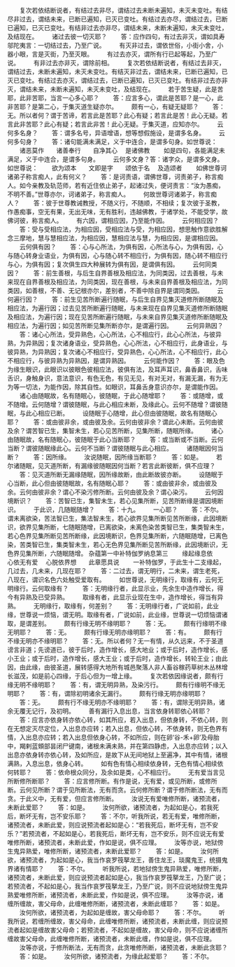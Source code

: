 <!-- { "loadSidebar": true } -->
　　复次若依结断说者，有结过去非尽，谓结过去未断未遍知，未灭未变吐。有结尽非过去，谓结未来，已断已遍知，已灭已变吐。有结过去亦尽，谓结过去，已断已遍知，已灭已变吐。有结非过去亦非尽，谓结未来，未断未遍知，未灭未变吐，及结现在。
　　诸过去彼一切灭耶？
　　答：应作四句，有过去非灭，谓如具寿邬陀夷言：一切结过去，乃至广说。
　　有灭非过去，谓依世俗，小街小舍，小器小眼，言是灭街，乃至灭眼。
　　有过去亦灭，谓所有行已起等起，乃至广说。
　　有非过去亦非灭，谓除前相。
　　复次若依结断说者，有结过去非灭，谓结过去，未断未遍知，未灭未变吐。有结灭非过去，谓结未来，已断已遍知，已灭已变吐。有结过去亦灭，谓结过去，已断已遍知，已灭已变吐。有结非过去亦非灭，谓结未来，未断未遍知，未灭未变吐，及结现在。
　　若于苦生疑，此是苦耶，此非苦耶，当言一心多心耶？
　　答：应言多心，谓此是苦耶？是一心，此非苦耶？是第二心，于集灭道生疑亦尔。
　　颇有一心，有疑无疑耶？
　　答：无。所以者何？谓于苦谛，若言此是苦耶？此心有疑；若言此是苦！此心无疑。若言此非苦耶？此心有疑；若言此非苦！此心无疑。于集灭道，应知亦尔。
　　云何多名身？
　　答：谓多名号，异语增语，想等想假施设，是谓多名身。
　　云何多句身？
　　答：诸句能满未满足，义于中连合，是谓多句身。如世尊说：
　　诸恶莫作　　诸善奉行　　自净其心
　是诸佛教
　　如是四句，各能满足未满足，义于中连合，是谓多句身。
　　云何多文身？答：诸字众，是谓多文身。如世尊说：
　　欲为颂本　　文即是字　　颂依于名
　及造颂者
　　如佛世尊诃诸弟子称言痴人，此有何义？
　　答：是诃责语，谓佛世尊，诃责弟子，称言痴人。如今亲教及轨范师，若有近住依止弟子，起诸过失，便诃责言：“汝为愚痴，不明不善。”世尊亦尔，诃诸弟子，称言痴人。
　　何故世尊诃诸弟子，称言痴人？
　　答：彼于世尊教诫教授，不随义行，不随顺，不相续；复次彼于圣教，作愚痴事，空无有果，无出无味，无有胜利，违越佛教，于诸学处，不能受学，故佛诃彼，称言痴人。
　　有六因，谓相应因，乃至能作因。
　　云何相应因？
　　答：受与受相应法，为相应因，受相应法与受，为相应因，想思触作意欲胜解念三摩地，慧与慧相应法，为相应因，慧相应法与慧，为相应因，是谓相应因。
　　云何俱有因？
　　答：心与心所法，为俱有因，心所法与心，为俱有因，心与随心转身业语业，为俱有因，心与随心转不相应行，为俱有因，随心转不相应行与心，为俱有因；复次俱生四大种展转为俱有因，是谓俱有因。
　　云何同类因？
　　答：前生善根，与后生自界善根及相应法，为同类因，过去善根，与未来现在自界善根及相应法，为同类因，现在善根，与未来自界善根及相应法，为同类因，如善根，不善、无记根亦尔，差别者，不善中除自界是谓同类因。
　　云何遍行因？
　　答：前生见苦所断遍行随眠，与后生自界见集灭道修所断随眠及相应法，为遍行因；过去见苦所断遍行随眠，与未来现在自界见集灭道修所断随眠及相应法，为遍行因；现在见苦所断遍行随眠，与未来自界见集灭道修所断随眠及相应法，为遍行因；如见苦所断见集所断亦尔，是谓遍行因。
　　云何异熟因？
　　答：诸心心所法，受异熟色，心心所法，心不相应行，此心心所法，与彼异熟，为异熟因；复次诸身语业，受异熟色，心心所法，心不相应行，此身语业，与彼异熟，为异熟因；复次诸心不相应行，受异熟色，心心所法，心不相应行，此心不相应行，与彼异熟为异熟因，是谓异熟因。
　　云何能作因？
　　答：眼及色为缘生眼识，此眼识以彼眼色彼相应法，彼俱有法，及耳声耳识，鼻香鼻识，舌味舌识，身触身识，意法意识，有色无色，有见无见，有对无对，有漏无漏，有为无为等一切法，为能作因，除其自性。如眼识，耳鼻舌身意识亦尔，是谓能作因。
　　诸心由随眠故，名有随眠心，彼随眠，于此心随增耶？
　　答：或随增，或不随增。云何随增？谓彼随眠，与此心相应未断，及缘此心。云何不随增？谓彼随眠，与此心相应已断。
　　设随眠于心随增，此心但由彼随眠，故名有随眠心耶？
　　答：或由彼非余，或由彼及余。云何由彼非余？谓此心未断。云何由彼及余？谓苦智已生，集智未生，若心见苦所断，见集所断，随眠所缘。
　　诸心由随眠故，名有随眠心，彼随眠于此心当断耶？
　　答：或当断或不当断。云何当断？谓彼随眠缘此心。云何不当断？谓彼随眠与此心相应。
　　诸随眠因何当断？
　　答：因所缘。
　　汝说随眠，因所缘当断耶？
　　答：如是。
　　若尔诸随眠，见灭道所断，有漏缘彼随眠因何当断？若言此断彼断，俱不应理？
　　答：见灭道所断无漏缘随眠，因所缘故断，由此断故彼亦断。
　　设随眠于心当断，此心但由彼随眠故，名有随眠心耶？
　　答：或由彼非余，或由彼及余。云何由彼非余？谓心不染污修所断。云何由彼及余？谓心染污。
　　云何因境断识？
　　答：苦智已生，集智未生，若心见集所断，见苦所断缘是谓因境断识。
　　于此识，几随眠随增？
　　答：十九。
　　一心耶？
　　答：不尔。谓未离欲染，苦法智已生，集法智未生，若心欲界见集所断见苦所断缘，此因境断识，欲界见集所断，七随眠随增，已离欲染，未离色染苦类智已生，集类智未生，若心色界见集所断见苦所断缘，此因境断识，色界见集所断，六随眠随增，已离色染，苦类智已生，集类智未生，若心无色界见集所断见苦所断缘，此因境断识，无色界见集所断，六随眠随增。
杂蕴第一中补特伽罗纳息第三
　　缘起缘息依　　心依无有爱
　心脱依界想　　此章愿具说
　　一补特伽罗，于此生十二支缘起，几过去，几未来，几现在耶？
　　答：二过去，谓无明行，二未来，谓生老死，八现在，谓识名色六处触受爱取有。
　　如世尊说，无明缘行，取缘有，云何无明缘行。云何取缘有？
　　答：无明缘行者，此显示业，先余生中造作增长，得今有异熟及已受异熟。
　　取缘有者，此显示业现在生中，造作增长，得当有异熟。
　　无明缘行，取缘有，何差别？
　　答：无明缘行者，广说如前，此业缘，世尊说一烦恼，谓无明。取缘有者，广说如前，此业缘，世尊说一切烦恼谓诸取，是谓差别。
　　颇有行缘无明不缘明耶？
　　答：无。
　　颇有行缘明不缘无明耶？
　　答：无。
　　颇有行缘无明亦缘明耶？
　　答：有。
　　颇有行不缘无明亦不缘明耶？
　　答：无。所以者何？无一有情，从久远来，不于圣道谤言非道；先谤道已，彼于后时，造作增长，感大地业；或于后时，造作增长，感小王业；或于后时，造作增长，感大王业；或于后时，造作增长，转轮王业；由此因，由此缘，由彼圣道，展转感得大地所有城邑聚落人非人畜谷稼药草树木丛林增长滋茂，如是前心四缘，于后心但为一增上缘。
　　复次若依因缘说者，颇有行缘无明不缘明耶？
　　答：有，谓无明异熟，及染污行。
　　颇有行缘明不缘无明耶？
　　答：有，谓除初明诸余无漏行。
　　颇有行缘无明亦缘明耶？
　　答：无。
　　颇有行不缘无明亦不缘明耶？
　　答：有，谓除无明异熟，诸余无覆无记行，及初明。
　　善有漏行入息出息，当言依身转耶依心转耶？
　　答：应言亦依身转亦依心转，如其所应，若入出息，但依身转，不依心转，则在无想定灭尽定位，入出息亦应转；若入出息，但依心转，不依身转，则无色界有情，入出息亦应转；若入出息但依身心转，不如所应，则在卵‘谷-禾+卵’及母胎中，羯剌蓝頞部昙闭尸键南，诸根未满未熟，并在第四静虑，入出息亦应转；以入出息亦依身转亦依心转，及如所应，是故下从无间地狱上至遍净，其中有情，诸根满熟，入息出息，依身心转。
　　如有色有情心相续依身转，无色有情心相续依何转耶？
　　答：依命根众同分，及余如是类，心不相应行。
　　无有爱当言见所断修所断耶？
　　答：应言修所断。有作是说，无有爱，或见所断，或修所断。云何见所断？谓于见所断法，无有而贪。云何修所断？谓于修所断法，无有而贪。于此义中，无有爱，但应言修所断。
　　汝说无有爱唯修所断，诸预流者，未断此爱耶？
　　答：如是。
　　汝何所欲，诸预流者，为起如是心，若我死后，断坏无有，岂不安乐耶？
　　答：不尔，听我所说，若无有爱，唯修所断，诸预流者，未断此爱，则应说预流者起如是心：“若我死后，断坏无有，岂不安乐？”若预流者，不起如是心，若我死后，断坏无有，岂不安乐，则不应说无有爱唯修所断，诸预流者，未断此爱，作如是说，俱不应理。
　　汝等亦说，地狱傍生鬼异熟爱，唯修所断，诸预流者，未断此爱耶？
　　答：如是。
　　汝何所欲，诸预流者，为起如是心，我当作哀罗筏拏龙王，善住龙王，琰魔鬼王，统摄鬼界诸有情耶？
　　答：不尔。
　　听我所说，若地狱傍生鬼异熟爱，唯修所断，诸预流者，未断此爱，则应说预流者起如是心，我当作哀罗筏拏龙王，乃至广说；若预流者，不起如是心，我当作哀罗筏拏龙王，乃至广说，则不应说地狱傍生鬼异熟爱唯修所断，诸预流者，未断此爱，作如是说，俱不应理。
　　汝等亦说，诸缠所缠故，害父母命，此缠唯修所断，诸预流者，未断此缠耶？
　　答：如是。
　　汝何所欲，诸预流者，为起如是缠故，害父母命耶？
　　答：不尔。
　　听我所说，若缠所缠故，害父母命，此缠唯修所断，诸预流者，未断此缠，则应说预流者起如是缠故害父母命；若预流者，不起如是缠故，害父母命，则不应说诸缠所缠故害父母命，此缠唯修所断，诸预流者，未断此缠，作如是说，俱不应理。
　　汝等亦说，于修所断法，无有而贪，此贪唯修所断，诸预流者，未断此贪耶？
　　答：如是。
　　汝何所欲，诸预流者，为缘此起爱耶？
　　答：不尔。
